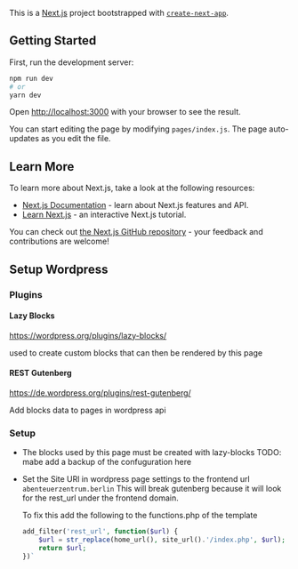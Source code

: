 This is a [Next.js](https://nextjs.org/) project bootstrapped with [`create-next-app`](https://github.com/zeit/next.js/tree/canary/packages/create-next-app).

## Getting Started

First, run the development server:

```bash
npm run dev
# or
yarn dev
```

Open [http://localhost:3000](http://localhost:3000) with your browser to see the result.

You can start editing the page by modifying `pages/index.js`. The page auto-updates as you edit the file.

## Learn More

To learn more about Next.js, take a look at the following resources:

- [Next.js Documentation](https://nextjs.org/docs) - learn about Next.js features and API.
- [Learn Next.js](https://nextjs.org/learn) - an interactive Next.js tutorial.

You can check out [the Next.js GitHub repository](https://github.com/zeit/next.js/) - your feedback and contributions are welcome!

## Setup Wordpress

### Plugins

#### Lazy Blocks

https://wordpress.org/plugins/lazy-blocks/

used to create custom blocks that can then be rendered by this page

#### REST Gutenberg

https://de.wordpress.org/plugins/rest-gutenberg/

Add blocks data to pages in wordpress api

### Setup

- The blocks used by this page must be created with lazy-blocks
  TODO: mabe add a backup of the confuguration here

- Set the Site URl in wordpress page settings to the frontend url `abenteuerzentrum.berlin`
  This will break gutenberg because it will look for the rest_url under the frontend domain.

  To fix this add the following to the functions.php of the template

  ```php
  add_filter('rest_url', function($url) {
      $url = str_replace(home_url(), site_url().'/index.php', $url);
      return $url;
  })`
  ```
